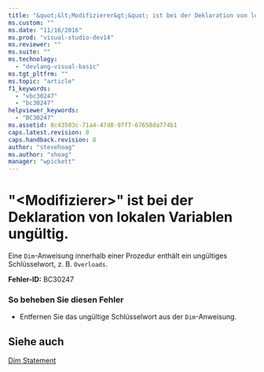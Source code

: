 ```yaml
---
title: "&quot;&lt;Modifizierer&gt;&quot; ist bei der Deklaration von lokalen Variablen ung&#252;ltig. | Microsoft Docs"
ms.custom: ""
ms.date: "11/16/2016"
ms.prod: "visual-studio-dev14"
ms.reviewer: ""
ms.suite: ""
ms.technology: 
  - "devlang-visual-basic"
ms.tgt_pltfrm: ""
ms.topic: "article"
f1_keywords: 
  - "vbc30247"
  - "bc30247"
helpviewer_keywords: 
  - "BC30247"
ms.assetid: 8c43503c-71a4-47d8-97f7-67658da774b1
caps.latest.revision: 8
caps.handback.revision: 8
author: "stevehoag"
ms.author: "shoag"
manager: "wpickett"
---
```

# &quot;&lt;Modifizierer&gt;&quot; ist bei der Deklaration von lokalen Variablen ung&#252;ltig.
Eine `Dim`\-Anweisung innerhalb einer Prozedur enthält ein ungültiges Schlüsselwort, z. B. `Overloads`.  
  
 **Fehler\-ID:** BC30247  
  
### So beheben Sie diesen Fehler  
  
-   Entfernen Sie das ungültige Schlüsselwort aus der `Dim`\-Anweisung.  
  
## Siehe auch  
 [Dim Statement](../../visual-basic/language-reference/statements/dim-statement.md)